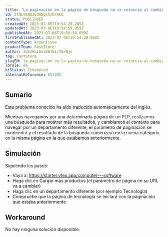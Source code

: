 ```yaml
---
title: "La paginación en la página de búsqueda no se reinicia al cambiar el contexto de búsqueda"
id: 2lNL95NDZvO8NqxhJDrA6G
status: PUBLISHED
createdAt: 2023-07-06T19:54:29.289Z
updatedAt: 2023-07-06T19:58:59.059Z
publishedAt: 2023-07-06T19:58:59.059Z
firstPublishedAt: 2023-07-06T19:54:29.968Z
contentType: knownIssue
productTeam: FastStore
author: 2mXZkbi0oi061KicTExNjo
tag: FastStore
slugEN: la-paginacion-en-la-pagina-de-busqueda-no-se-reinicia-al-cambiar-el-contexto-de-busqueda
locale: es
kiStatus: Scheduled
internalReference: 857392
---
```


## Sumario

<div class="alert alert-info">
  <p>Este problema conocido ha sido traducido automáticamente del inglés.</p>
</div>


Mientras navegamos por una determinada página de un PLP, realizamos una búsqueda para mostrar más resultados, y cambiamos el contexto para navegar por un departamento diferente, el parámetro de paginación se mantendrá y el resultado de la búsqueda comenzará en la nueva categoría en la misma página en la que estábamos anteriormente.


##

## Simulación



Siguiendo los pasos:


- Vaya a: https://starter.vtex.app/computer---software
- Haga clic en Cargar más productos (el parámetro de página en su URL va a cambiar)
- Haga clic en un departamento diferente (por ejemplo Tecnología)
- Compruebe que la página de tecnología se iniciará con la paginación que estaba anteriormente



## Workaround


No hay ninguna solución disponible.






